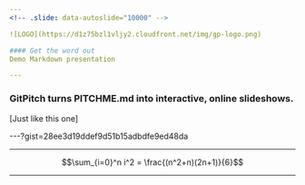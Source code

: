 ```yaml
---
<!-- .slide: data-autoslide="10000" -->

![LOGO](https://d1z75bzl1vljy2.cloudfront.net/img/gp-logo.png)

#### Get the word out
Demo Markdown presentation

---
```


### GitPitch turns PITCHME.md into interactive, online slideshows.
[Just like this one]

---?gist=28ee3d19ddef9d51b15adbdfe9ed48da

---

$$\sum_{i=0}^n i^2 = \frac{(n^2+n)(2n+1)}{6}$$

---
